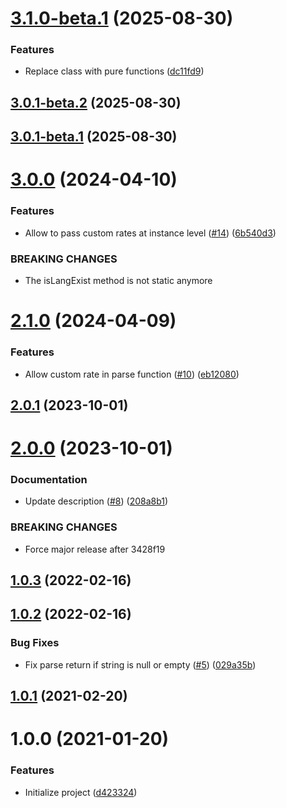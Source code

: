 # [3.1.0-beta.1](https://github.com/untemps/read-per-minute/compare/v3.0.1-beta.2...v3.1.0-beta.1) (2025-08-30)


### Features

* Replace class with pure functions ([dc11fd9](https://github.com/untemps/read-per-minute/commit/dc11fd97850b2d4dc817d8ec33496cdf9c5c7144))

## [3.0.1-beta.2](https://github.com/untemps/read-per-minute/compare/v3.0.1-beta.1...v3.0.1-beta.2) (2025-08-30)

## [3.0.1-beta.1](https://github.com/untemps/read-per-minute/compare/v3.0.0...v3.0.1-beta.1) (2025-08-30)

# [3.0.0](https://github.com/untemps/read-per-minute/compare/v2.1.0...v3.0.0) (2024-04-10)


### Features

* Allow to pass custom rates at instance level ([#14](https://github.com/untemps/read-per-minute/issues/14)) ([6b540d3](https://github.com/untemps/read-per-minute/commit/6b540d3594aa9aba332c297a641a3e5788581657))


### BREAKING CHANGES

* The isLangExist method is not static anymore

# [2.1.0](https://github.com/untemps/read-per-minute/compare/v2.0.1...v2.1.0) (2024-04-09)


### Features

* Allow custom rate in parse function ([#10](https://github.com/untemps/read-per-minute/issues/10)) ([eb12080](https://github.com/untemps/read-per-minute/commit/eb12080eed16eb1a8f6a2385d76b982e39cebb92))

## [2.0.1](https://github.com/untemps/read-per-minute/compare/v2.0.0...v2.0.1) (2023-10-01)

# [2.0.0](https://github.com/untemps/read-per-minute/compare/v1.0.3...v2.0.0) (2023-10-01)


### Documentation

* Update description ([#8](https://github.com/untemps/read-per-minute/issues/8)) ([208a8b1](https://github.com/untemps/read-per-minute/commit/208a8b1d0517e333d73140cfed99b21c3869fb8d))


### BREAKING CHANGES

* Force major release after 3428f19

## [1.0.3](https://github.com/untemps/read-per-minute/compare/v1.0.2...v1.0.3) (2022-02-16)

## [1.0.2](https://github.com/untemps/read-per-minute/compare/v1.0.1...v1.0.2) (2022-02-16)

### Bug Fixes

-   Fix parse return if string is null or empty ([#5](https://github.com/untemps/read-per-minute/issues/5)) ([029a35b](https://github.com/untemps/read-per-minute/commit/029a35b0201f313dd1f4a8b5e55c62678768a9ee))

## [1.0.1](https://github.com/untemps/read-per-minute/compare/v1.0.0...v1.0.1) (2021-02-20)

# 1.0.0 (2021-01-20)

### Features

-   Initialize project ([d423324](https://github.com/untemps/read-per-minute/commit/d42332419d5b09b3f4ba94b0d4d7e614ec410d45))
